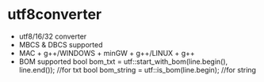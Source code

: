 # utf8converter

* utf8/16/32 converter
* MBCS & DBCS supported
* MAC + g++/WINDOWS + minGW + g++/LINUX + g++
* BOM supported
               bool bom_txt = utf::start_with_bom(line.begin(), line.end()); //for txt
               bool bom_string = utf::is_bom(line.begin); //for string

            
